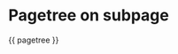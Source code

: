 <!--
SPDX-FileCopyrightText: 2023 Thomas Breitner

SPDX-License-Identifier: CC0-1.0
-->

# Pagetree on subpage

{{ pagetree }}
